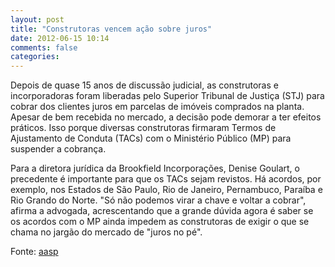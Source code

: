 ```yaml
---
layout: post
title: "Construtoras vencem ação sobre juros"
date: 2012-06-15 10:14
comments: false
categories:
---
```

Depois de quase 15 anos de discussão judicial, as construtoras e incorporadoras foram liberadas pelo Superior Tribunal de Justiça (STJ) para cobrar dos clientes juros em parcelas de imóveis comprados na planta. Apesar de bem recebida no mercado, a decisão pode demorar a ter efeitos práticos. Isso porque diversas construtoras firmaram Termos de Ajustamento de Conduta (TACs) com o Ministério Público (MP) para suspender a cobrança.

Para a diretora jurídica da Brookfield Incorporações, Denise Goulart, o precedente é importante para que os TACs sejam revistos. Há acordos, por exemplo, nos Estados de São Paulo, Rio de Janeiro, Pernambuco, Paraíba e Rio Grando do Norte. "Só não podemos virar a chave e voltar a cobrar", afirma a advogada, acrescentando que a grande dúvida agora é saber se os acordos com o MP ainda impedem as construtoras de exigir o que se chama no jargão do mercado de "juros no pé".

Fonte: [aasp](http://www.aasp.org.br/aasp/imprensa/clipping/cli_noticia.asp?idnot=12290)
